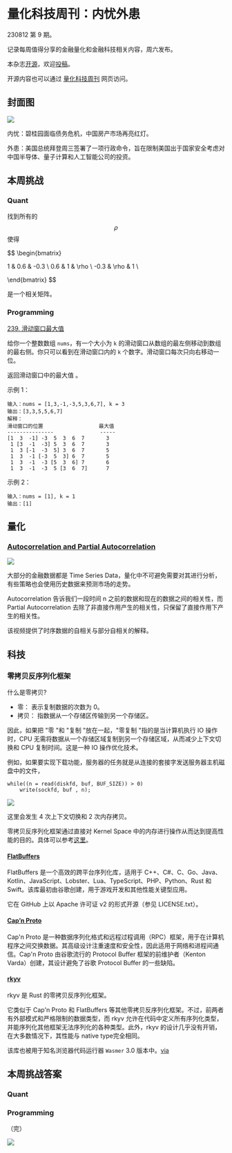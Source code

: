 # 量化科技周刊：内忧外患

230812 第 9 期。

记录每周值得分享的金融量化和金融科技相关内容，周六发布。

本杂志[开源](https://github.com/Midtown-Innovation/quantech-weekly.git "开源地址")，欢迎[投稿](https://github.com/Midtown-Innovation/quantech-weekly/issues "投稿")。

开源内容也可以通过 [量化科技周刊](https://midtown.gitbook.io/quantech "量化科技周刊") 网页访问。

## 封面图

![](https://media.npr.org/assets/img/2021/02/02/ap21031450345090_wide-47acab7e5a2dccee242e7d7aaa2283cb88783643-s1600-c85.webp)

内忧：碧桂园面临债务危机，中国房产市场再亮红灯。

外患：美国总统拜登周三签署了一项行政命令，旨在限制美国出于国家安全考虑对中国半导体、量子计算和人工智能公司的投资。

## 本周挑战

### Quant

找到所有的 $$\rho$$ 使得

$$
\begin{bmatrix}

1 & 0.6 & -0.3 \\
0.6 & 1 & \rho \\
-0.3 & \rho & 1 \\

\end{bmatrix}
$$ 

是一个相关矩阵。

### Programming

[239. 滑动窗口最大值](https://leetcode.cn/problems/sliding-window-maximum/ "239. 滑动窗口最大值")

给你一个整数数组 `nums`，有一个大小为 `k` 的滑动窗口从数组的最左侧移动到数组的最右侧。你只可以看到在滑动窗口内的 `k` 个数字。滑动窗口每次只向右移动一位。

返回滑动窗口中的最大值 。

示例 1：
```
输入：nums = [1,3,-1,-3,5,3,6,7], k = 3
输出：[3,3,5,5,6,7]
解释：
滑动窗口的位置                  最大值
---------------               -----
[1  3  -1] -3  5  3  6  7       3
 1 [3  -1  -3] 5  3  6  7       3
 1  3 [-1  -3  5] 3  6  7       5
 1  3  -1 [-3  5  3] 6  7       5
 1  3  -1  -3 [5  3  6] 7       6
 1  3  -1  -3  5 [3  6  7]      7
```

示例 2：
```
输入：nums = [1], k = 1
输出：[1]
```

## 量化

### [Autocorrelation and Partial Autocorrelation](https://www.youtube.com/watch?v=DeORzP0go5I "Autocorrelation and Partial Autocorrelation")

![](https://www.investopedia.com/thmb/PAcGa-6OTzxtasC1Fw5UnLFw6PE=/1500x0/filters:no_upscale():max_bytes(150000):strip_icc()/autoregressive-integrated-moving-average-arima.asp-Final-cda3fcc744084e08808bc96d87b1f496.png)

大部分的金融数据都是 Time Series Data，量化中不可避免需要对其进行分析，有些策略也会使用历史数据来预测市场的走势。

Autocorrelation 告诉我们一段时间 n 之前的数据和现在的数据之间的相关性，而 Partial Autocorrelation 去除了非直接作用产生的相关性，只保留了直接作用下产生的相关性。

该视频提供了时序数据的自相关与部分自相关的解释。

## 科技

### 零拷贝反序列化框架

什么是零拷贝?

- 零： 表示复制数据的次数为 0。
- 拷贝： 指数据从一个存储区传输到另一个存储区。

因此，如果把 "零 "和 "复制 "放在一起，"零复制 "指的是当计算机执行 IO 操作时，CPU 无需将数据从一个存储区域复制到另一个存储区域，从而减少上下文切换和 CPU 复制时间。这是一种 IO 操作优化技术。

例如，如果要实现下载功能，服务器的任务就是从连接的套接字发送服务器主机磁盘中的文件，

```
while((n = read(diskfd, buf, BUF_SIZE)) > 0)
    write(sockfd, buf , n);
```

![](https://miro.medium.com/v2/resize:fit:1400/format:webp/1*-MMXU-oClpK9PgnBerY20w.png)

这里会发生 4 次上下文切换和 2 次内存拷贝。

零拷贝反序列化框架通过直接对 Kernel Space 中的内存进行操作从而达到提高性能的目的。具体可以参考[这里](https://zhuanlan.zhihu.com/p/410391372 "彻底理解零拷贝")。

#### [FlatBuffers](https://flatbuffers.dev/ "FlatBuffers")

FlatBuffers 是一个高效的跨平台序列化库，适用于 C++、C#、C、Go、Java、Kotlin、JavaScript、Lobster、Lua、TypeScript、PHP、Python、Rust 和 Swift。该库最初由谷歌创建，用于游戏开发和其他性能关键型应用。

它在 GitHub 上以 Apache 许可证 v2 的形式开源（参见 LICENSE.txt）。

#### [Cap’n Proto](https://capnproto.org/ "Cap’n Proto")

Cap'n Proto 是一种数据序列化格式和远程过程调用（RPC）框架，用于在计算机程序之间交换数据。其高级设计注重速度和安全性，因此适用于网络和进程间通信。Cap'n Proto 由谷歌流行的 Protocol Buffer 框架的前维护者（Kenton Varda）创建，其设计避免了谷歌 Protocol Buffer 的一些缺陷。

#### [rkyv](https://github.com/rkyv/rkyv "rkyv")

rkyv 是 Rust 的零拷贝反序列化框架。

它类似于 Cap'n Proto 和 FlatBuffers 等其他零拷贝反序列化框架。不过，前两者有外部模式和严格限制的数据类型，而 rkyv 允许在代码中定义所有序列化类型，并能序列化其他框架无法序列化的各种类型。此外，rkyv 的设计几乎没有开销，在大多数情况下，其性能与 native type完全相同。

该库也被用于知名浏览器代码运行器 `Wasmer` 3.0 版本中。[via](https://wasmer.io/posts/announcing-wasmer-3_0 "Announcing Wasmer 3.0")

## 本周挑战答案

### Quant

### Programming

（完）

![](https://raw.githubusercontent.com/Midtown-Innovation/quantech-weekly/main/resource/wechat.png)


